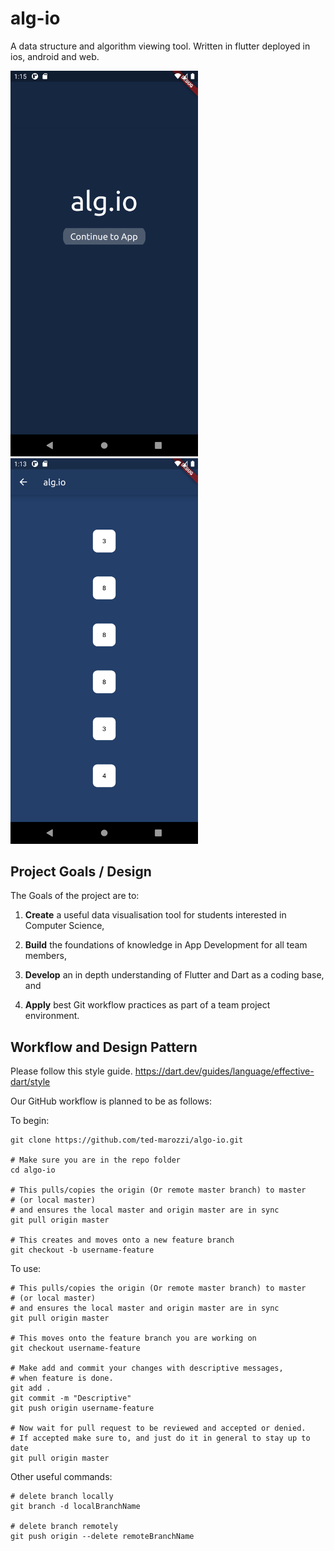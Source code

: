 # alg-io
A data structure and algorithm viewing tool. Written in flutter deployed in ios, android and web.

<img src="https://github.com/ted-marozzi/alg-io/blob/master/preview/home.png?raw=true" alt="Home Screen preview" width="300"> <img src="https://github.com/ted-marozzi/alg-io/blob/master/preview/merge-sort.png?raw=true" alt="Home Screen preview" width="300">



## Project Goals / Design
The Goals of the project are to:

1. __Create__ a useful data visualisation tool for students interested in Computer Science,
    
2. __Build__ the foundations of knowledge in App Development for all team members,

3. __Develop__ an in depth understanding of Flutter and Dart as a coding base, and

4. __Apply__ best Git workflow practices as part of a team project environment.
    

## Workflow and Design Pattern
Please follow this style guide.
https://dart.dev/guides/language/effective-dart/style

Our GitHub workflow is planned to be as follows:

To begin:
  
    git clone https://github.com/ted-marozzi/algo-io.git
    
    # Make sure you are in the repo folder
    cd algo-io
    
    # This pulls/copies the origin (Or remote master branch) to master 
    # (or local master)
    # and ensures the local master and origin master are in sync
    git pull origin master
    
    # This creates and moves onto a new feature branch
    git checkout -b username-feature


To use:

    # This pulls/copies the origin (Or remote master branch) to master 
    # (or local master)
    # and ensures the local master and origin master are in sync
    git pull origin master
    
    # This moves onto the feature branch you are working on
    git checkout username-feature
    
    # Make add and commit your changes with descriptive messages, 
    # when feature is done.
    git add .
    git commit -m "Descriptive"
    git push origin username-feature
    
    # Now wait for pull request to be reviewed and accepted or denied.
    # If accepted make sure to, and just do it in general to stay up to date
    git pull origin master
    
    
Other useful commands:
    
    # delete branch locally
    git branch -d localBranchName

    # delete branch remotely
    git push origin --delete remoteBranchName


    

    
